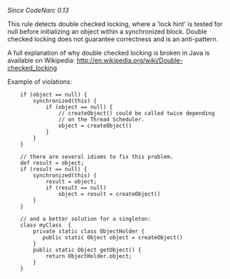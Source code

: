 
*Since CodeNarc 0.13*

This rule detects double checked locking, where a 'lock hint' is tested for null before initializing an object within
a synchronized block. Double checked locking does not guarantee correctness and is an anti-pattern.

A full explanation of why double checked locking is broken in Java is available on Wikipedia:
<http://en.wikipedia.org/wiki/Double-checked_locking>

Example of violations:

```
    if (object == null) {
        synchronized(this) {
            if (object == null) {
                // createObject() could be called twice depending
                // on the Thread Scheduler.
                object = createObject()
            }
        }
    }

    // there are several idioms to fix this problem.
    def result = object;
    if (result == null) {
        synchronized(this) {
            result = object;
            if (result == null)
                object = result = createObject()
        }
    }

    // and a better solution for a singleton:
    class myClass  {
        private static class ObjectHolder {
           public static Object object = createObject()
        }
        public static Object getObject() {
            return ObjectHolder.object;
        }
    }
```

